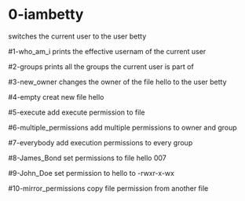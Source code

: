 # 0-iambetty
switches the current user to the user betty

#1-who_am_i
prints the effective usernam of the current user

#2-groups
prints all the groups the current user is part of

#3-new_owner
changes the owner of the file hello to the user betty

#4-empty
creat new file hello

#5-execute
add execute permission to file

#6-multiple_permissions
add multiple permissions to owner and group

#7-everybody
add execution permissions to every group

#8-James_Bond
set permissions to file hello 007

#9-John_Doe
set permission to hello to -rwxr-x-wx

#10-mirror_permissions
copy file permission from another file 
